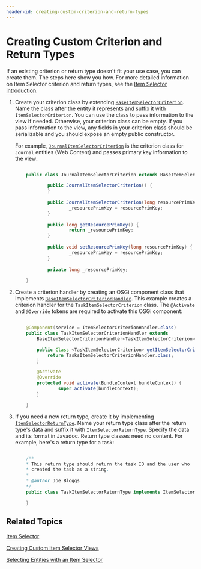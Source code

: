 ```yaml
---
header-id: creating-custom-criterion-and-return-types
---
```


# Creating Custom Criterion and Return Types

If an existing criterion or return type doesn't fit your use case, you can
create them. The steps here show you how. For more detailed information on Item
Selector criterion and return types, see the 
[Item Selector introduction](/developer/frameworks/-/knowledge_base/7-2/item-selector). 

1.  Create your criterion class by extending 
    [`BaseItemSelectorCriterion`](@app-ref@/collaboration/latest/javadocs/com/liferay/item/selector/BaseItemSelectorCriterion.html). 
    Name the class after the entity it represents and suffix it with 
    `ItemSelectorCriterion`. You can use the class to pass information to the 
    view if needed. Otherwise, your criterion class can be empty. If you pass 
    information to the view, any fields in your criterion class should be 
    serializable and you should expose an empty public constructor. 

    For example, 
    [`JournalItemSelectorCriterion`](@app-ref@/web-experience/latest/javadocs/com/liferay/journal/item/selector/criterion/JournalItemSelectorCriterion.html) 
    is the criterion class for `Journal` entities (Web Content) and passes 
    primary key information to the view: 

    ```java

        public class JournalItemSelectorCriterion extends BaseItemSelectorCriterion {

                public JournalItemSelectorCriterion() {
                }
        
                public JournalItemSelectorCriterion(long resourcePrimKey) {
                        _resourcePrimKey = resourcePrimKey;
                }
        
                public long getResourcePrimKey() {
                        return _resourcePrimKey;
                }
        
                public void setResourcePrimKey(long resourcePrimKey) {
                        _resourcePrimKey = resourcePrimKey;
                }
        
                private long _resourcePrimKey;
        
        }

    ```

2.  Create a criterion handler by creating an OSGi component class that 
    implements 
    [`BaseItemSelectorCriterionHandler`](@app-ref@/collaboration/latest/javadocs/com/liferay/item/selector/BaseItemSelectorCriterionHandler.html). 
    This example creates a criterion handler for the `TaskItemSelectorCriterion` 
    class. The `@Activate` and `@Override` tokens are required to activate this 
    OSGi component: 

    ```java

        @Component(service = ItemSelectorCriterionHandler.class)
        public class TaskItemSelectorCriterionHandler extends 
            BaseItemSelectorCriterionHandler<TaskItemSelectorCriterion> {

            public Class <TaskItemSelectorCriterion> getItemSelectorCriterionClass() {
                return TasksItemSelectorCriterionHandler.class;
            }

            @Activate
            @Override
            protected void activate(BundleContext bundleContext) {
                    super.activate(bundleContext);
            }

        }

    ```

3.  If you need a new return type, create it by implementing 
    [`ItemSelectorReturnType`](@app-ref@/collaboration/latest/javadocs/com/liferay/item/selector/ItemSelectorReturnType.html). 
    Name your return type class after the return type's data and suffix it with 
    `ItemSelectorReturnType`. Specify the data and its format in Javadoc. Return 
    type classes need no content. For example, here's a return type for a task: 

    ```java

        /**
        * This return type should return the task ID and the user who
        * created the task as a string.
        *
        * @author Joe Bloggs
        */
        public class TaskItemSelectorReturnType implements ItemSelectorReturnType{

        }

    ```

## Related Topics

[Item Selector](/developer/frameworks/-/knowledge_base/7-2/item-selector)

[Creating Custom Item Selector Views](/developer/frameworks/-/knowledge_base/7-2/creating-custom-item-selector-views)

[Selecting Entities with an Item Selector](/developer/frameworks/-/knowledge_base/7-2/selecting-entities-with-an-item-selector)
